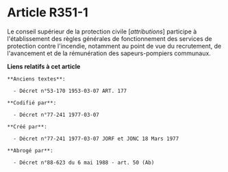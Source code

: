 # Article R351-1

Le conseil supérieur de la protection civile [*attributions*] participe à l'établissement des règles générales de
fonctionnement des services de protection contre l'incendie, notamment au point de vue du recrutement, de l'avancement et de
la rémunération des sapeurs-pompiers communaux.

**Liens relatifs à cet article**

	**Anciens textes**:

	  - Décret n°53-170 1953-03-07 ART. 177

	**Codifié par**:

	  - Décret n°77-241 1977-03-07

	**Créé par**:

	  - Décret n°77-241 1977-03-07 JORF et JONC 18 Mars 1977

	**Abrogé par**:

	  - Décret n°88-623 du 6 mai 1988 - art. 50 (Ab)
